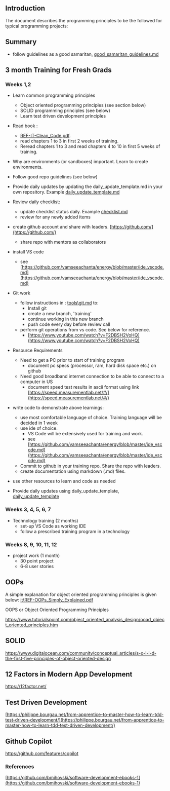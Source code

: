 ## Introduction
The document describes the programming principles to be the followed for typical programming projects:

## Summary

- follow guidelines as a good samaritan, [good_samaritan_guidelines.md](good_samaritan_guidelines.md)

## 3 month Training for Fresh Grads

### Weeks 1,2

- Learn common programming principles
  - Object oriented programming principles (see section below)
  - SOLID programming principles (see below)
  - Learn test driven development principles
- Read book : 
  - [REF-IT-Clean_Code.pdf](https://github.com/vamseeachanta/energy/blob/master/it/REF-IT-Clean_Code.pdf). 
  - read chapters 1 to 3 in first 2 weeks of training.
  - Reread chapters 1 to 3 and read chapters 4 to 10 in first 5 weeks of training.
- Why are environments (or sandboxes) important. Learn to create environments.
- Follow good repo guidelines (see below)

- Provide daily updates by updating the daily_update_template.md in your own repository. Example [daily_update_template.md](pm\daily_update_template.md)
- Review daily checklist:
  - update checklist status daily. Example [checklist.md](pm\checklist.md)
  - review for any newly added items

- create github account and share with leaders. [https://github.com/](https://github.com/)
  - share repo with mentors as collaborators

- install VS code
  - see [https://github.com/vamseeachanta/energy/blob/master/ide_vscode.md](https://github.com/vamseeachanta/energy/blob/master/ide_vscode.md)
 
- Git work
  - follow instructions in : [tools\git.md](tools\git.md) to:
    - Install git
    - create a new branch, 'training'
    - continue working in this new branch
    - push code every day before review call
  - perform git operations from vs code. See below for reference.
    - [https://www.youtube.com/watch?v=F2DBSH2VoHQ](https://www.youtube.com/watch?v=F2DBSH2VoHQ)

- Resource Requirements

  - Need to get a PC prior to start of training program
    - document pc specs (processor, ram, hard disk space etc.) on github
  - Need good broadband internet connection to be able to connect to a computer in US
    - document speed test results in ascii format using link [https://speed.measurementlab.net/#/](https://speed.measurementlab.net/#/)


- write code to demonstrate above learnings:
  - use most comfortable language of choice. Training language will be decided in 1 week
  - use ide of choice.  
    - VS Code will be extensively used for training and work. 
    - see [https://github.com/vamseeachanta/energy/blob/master/ide_vscode.md](https://github.com/vamseeachanta/energy/blob/master/ide_vscode.md)
  - Commit to github in your training repo. Share the repo with leaders.
  - create documentation using markdown (.md) files. 
- use other resources to learn and code as needed

- Provide daily updates using daily_update_template, [daily_update_template](https://github.com/vamseeachanta/energy/blob/master/scrum/daily_update_template.md)

### Weeks 3, 4, 5, 6, 7
- Technology training (2 months)
    - set-up VS Code as working IDE 
    - follow a prescribed training program in a technology

### Weeks 8, 9, 10, 11, 12
- project work (1 month)
  - 30 point project
  - 6-8 user stories

## OOPs

A simple explanation for object oriented programming principles is given below:
[it\REF-OOPs_Simply_Explained.pdf](it\REF-OOPs_Simply_Explained.pdf)

OOPS or Object Oriented Programming Principles

[https://www.tutorialspoint.com/object_oriented_analysis_design/ooad_object_oriented_principles.htm
](https://www.tutorialspoint.com/object_oriented_analysis_design/ooad_object_oriented_principles.htm
)

## SOLID

[https://www.digitalocean.com/community/conceptual_articles/s-o-l-i-d-the-first-five-principles-of-object-oriented-design
](https://www.digitalocean.com/community/conceptual_articles/s-o-l-i-d-the-first-five-principles-of-object-oriented-design
)

## 12 Factors in Modern App Development

https://12factor.net/

## Test Driven Development

[https://philippe.bourgau.net/from-apprentice-to-master-how-to-learn-tdd-test-driven-development/](https://philippe.bourgau.net/from-apprentice-to-master-how-to-learn-tdd-test-driven-development/)

## Github Copilot

https://github.com/features/copilot

### References

[https://github.com/bmihovski/software-development-ebooks-1](https://github.com/bmihovski/software-development-ebooks-1)

